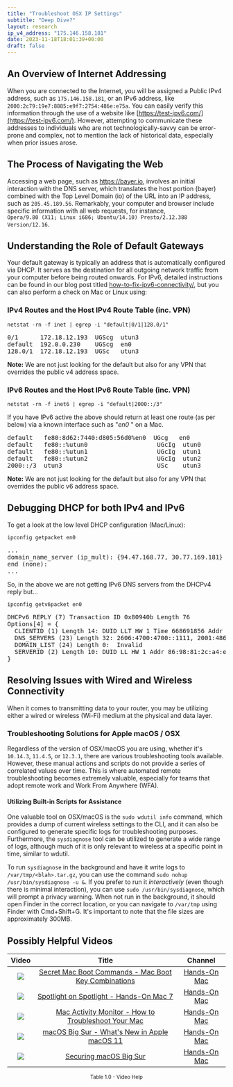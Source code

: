 ```yaml
---
title: "Troubleshoot OSX IP Settings"
subtitle: "Deep Dive?"
layout: research
ip_v4_address: "175.146.158.181"
date: 2023-11-18T18:01:39+00:00
draft: false
---
```


## An Overview of Internet Addressing

When you are connected to the Internet, you will be assigned a Public IPv4 address, such as ```175.146.158.181```, or an IPv6 address, like ```2000:2c79:19e7:8885:e9f7:2754:486e:e75a```. You can easily verify this information through the use of a website like [https://test-ipv6.com/](https://test-ipv6.com/). However, attempting to communicate these addresses to individuals who are not technologically-savvy can be error-prone and complex, not to mention the lack of historical data, especially when prior issues arose.
## The Process of Navigating the Web

Accessing a web page, such as https://bayer.io, involves an initial interaction with the DNS server, which translates the host portion (bayer) combined with the Top Level Domain (io) of the URL into an IP address, such as ```205.45.189.56```. Remarkably, your computer and browser include specific information with all web requests, for instance, <br>```Opera/9.80 (X11; Linux i686; Ubuntu/14.10) Presto/2.12.388 Version/12.16```.
## Understanding the Role of Default Gateways

Your default gateway is typically an address that is automatically configured via DHCP. It serves as the destination for all outgoing network traffic from your computer before being routed onwards. For IPv6, detailed instructions can be found in our blog post titled [how-to-fix-ipv6-connectivity/](/blog/how-to-fix-ipv6-connectivity/), but you can also perform a check on Mac or Linux using:
<br>
### IPv4 Routes and the Host IPv4 Route Table (inc. VPN)
```netstat -rn -f inet | egrep -i "default|0/1|128.0/1"```

<pre>
0/1      172.18.12.193  UGScg  utun3
default  192.0.0.230    UGScg  en0
128.0/1  172.18.12.193  UGSc   utun3</pre>

**Note:** We are not just looking for the default but also for any VPN that overrides the public v4 address space.

### IPv6 Routes and the Host IPv6 Route Table (inc. VPN)
```netstat -rn -f inet6 | egrep -i "default|2000::/3"```

If you have IPv6 active the above should return at least one route (as per below) via a known interface such as "_en0_ " on a Mac. 

<pre>
default   fe80:8d62:7440:d805:56d0%en0  UGcg   en0
default   fe80::%utun0                   UGcIg  utun0
default   fe80::%utun1                   UGcIg  utun1
default   fe80::%utun2                   UGcIg  utun2
2000::/3  utun3                          USc    utun3</pre>

**Note:** We are not just looking for the default but also for any VPN that overrides the public v6 address space.
<br>

## Debugging DHCP for both IPv4 and IPv6

To get a look at the low level DHCP configuration (Mac/Linux): 

```ipconfig getpacket en0```

<pre>
...
domain_name_server (ip_mult): {94.47.168.77, 30.77.169.181}
end (none):
...</pre>

So, in the above we are not getting IPv6 DNS servers from the DHCPv4 reply but...

```ipconfig getv6packet en0```

<pre>
DHCPv6 REPLY (7) Transaction ID 0x80940b Length 76
Options[4] = {
  CLIENTID (1) Length 14: DUID LLT HW 1 Time 668691856 Addr a7:a5:a1:49:90:3d
  DNS_SERVERS (23) Length 32: 2606:4700:4700::1111, 2001:4860:4860::8844
  DOMAIN_LIST (24) Length 0:  Invalid
  SERVERID (2) Length 10: DUID LL HW 1 Addr 86:98:81:2c:a4:eb
}</pre>




## Resolving Issues with Wired and Wireless Connectivity

When it comes to transmitting data to your router, you may be utilizing either a wired or wireless (Wi-Fi) medium at the physical and data layer.
### Troubleshooting Solutions for Apple macOS / OSX
Regardless of the version of OSX/macOS you are using, whether it's ```10.14.3```, ```11.4.5```, or ```12.3.1```, there are various troubleshooting tools available. However, these manual actions and scripts do not provide a series of correlated values over time. This is where automated remote troubleshooting becomes extremely valuable, especially for teams that adopt remote work and Work From Anywhere (WFA).
#### Utilizing Built-in Scripts for Assistance
One valuable tool on OSX/macOS is the ```sudo wdutil info``` command, which provides a dump of current wireless settings to the CLI, and it can also be configured to generate specific logs for troubleshooting purposes. Furthermore, the ```sysdiagnose``` tool can be utilized to generate a wide range of logs, although much of it is only relevant to wireless at a specific point in time, similar to wdutil.

To run ```sysdiagnose``` in the background and have it write logs to ```/var/tmp/<blah>.tar.gz```, you can use the command ```sudo nohup /usr/bin/sysdiagnose -u &```. If you prefer to run it *interactively* (even though there is minimal interaction), you can use ```sudo /usr/bin/sysdiagnose```, which will prompt a privacy warning. When not run in the background, it should open Finder in the correct location, or you can navigate to ```/var/tmp``` using Finder with Cmd+Shift+G. It's important to note that the file sizes are approximately 300MB.
## Possibly Helpful Videos

<link href="/plugins/lity/css/lity.min.css" rel="stylesheet">
<script src="/plugins/lity/js/lity.min.js"></script>
<div class="table1-start"></div>

|Video | Title | Channel |
| :---: | :---: | :---: |
|<a href="https://www.youtube.com/watch?v=VwNYWAxHCgM" data-lity><img src="https://i.ytimg.com/vi/VwNYWAxHCgM/default.jpg" class="img-fluid"></a>|<a href="https://www.youtube.com/watch?v=VwNYWAxHCgM" data-lity>Secret Mac Boot Commands - Mac Boot Key Combinations</a>|<a target="_blank" href="https://www.youtube.com/channel/UCg43DP8MdHVcl4rFK_delBg" >Hands-On Mac</a>|
|<a href="https://www.youtube.com/watch?v=RslZ4W1EPqk" data-lity><img src="https://i.ytimg.com/vi/RslZ4W1EPqk/default.jpg" class="img-fluid"></a>|<a href="https://www.youtube.com/watch?v=RslZ4W1EPqk" data-lity>Spotlight on Spotlight - Hands-On Mac 7</a>|<a target="_blank" href="https://www.youtube.com/channel/UCg43DP8MdHVcl4rFK_delBg" >Hands-On Mac</a>|
|<a href="https://www.youtube.com/watch?v=TWzWd_DiaJ0" data-lity><img src="https://i.ytimg.com/vi/TWzWd_DiaJ0/default.jpg" class="img-fluid"></a>|<a href="https://www.youtube.com/watch?v=TWzWd_DiaJ0" data-lity>Mac Activity Monitor - How to Troubleshoot Your Mac</a>|<a target="_blank" href="https://www.youtube.com/channel/UCg43DP8MdHVcl4rFK_delBg" >Hands-On Mac</a>|
|<a href="https://www.youtube.com/watch?v=JMKi6o9kaZI" data-lity><img src="https://i.ytimg.com/vi/JMKi6o9kaZI/default.jpg" class="img-fluid"></a>|<a href="https://www.youtube.com/watch?v=JMKi6o9kaZI" data-lity>macOS Big Sur - What&#39;s New in Apple macOS 11</a>|<a target="_blank" href="https://www.youtube.com/channel/UCg43DP8MdHVcl4rFK_delBg" >Hands-On Mac</a>|
|<a href="https://www.youtube.com/watch?v=7KdhJimuhNw" data-lity><img src="https://i.ytimg.com/vi/7KdhJimuhNw/default.jpg" class="img-fluid"></a>|<a href="https://www.youtube.com/watch?v=7KdhJimuhNw" data-lity>Securing macOS Big Sur</a>|<a target="_blank" href="https://www.youtube.com/channel/UCg43DP8MdHVcl4rFK_delBg" >Hands-On Mac</a>|

<center><small>Table 1.0 - Video Help</small></center>
 <br>
<div class="table1-end"></div>
<script type="text/javascript">
(function() {
    $('div.table1-start').nextUntil('div.table1-end', 'table').addClass('table thead-dark table-striped table-responsive rounded').attr('id', 't1');
    $('#t1').find('thead').addClass('thead-dark');
})();
</script>
